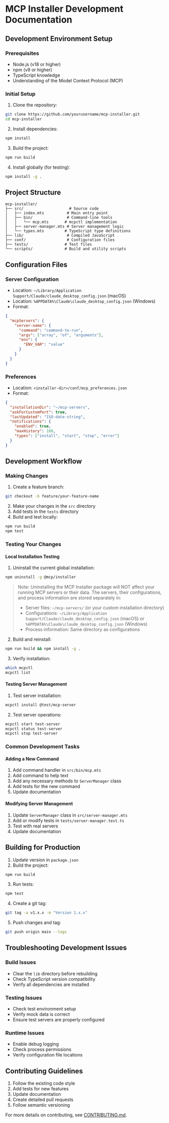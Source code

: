 # MCP Installer Development Documentation

## Development Environment Setup

### Prerequisites
- Node.js (v18 or higher)
- npm (v9 or higher)
- TypeScript knowledge
- Understanding of the Model Context Protocol (MCP)

### Initial Setup
1. Clone the repository:
```bash
git clone https://github.com/yourusername/mcp-installer.git
cd mcp-installer
```

2. Install dependencies:
```bash
npm install
```

3. Build the project:
```bash
npm run build
```

4. Install globally (for testing):
```bash
npm install -g .
```

## Project Structure

```
mcp-installer/
├── src/                    # Source code
│   ├── index.mts          # Main entry point
│   ├── bin/               # Command-line tools
│   │   └── mcp.mts       # mcpctl implementation
│   ├── server-manager.mts # Server management logic
│   └── types.mts         # TypeScript type definitions
├── lib/                   # Compiled JavaScript
├── conf/                  # Configuration files
├── tests/                # Test files
└── scripts/              # Build and utility scripts
```

## Configuration Files

### Server Configuration
- Location: `~/Library/Application Support/Claude/claude_desktop_config.json` (macOS)
- Location: `%APPDATA%\Claude\claude_desktop_config.json` (Windows)
- Format:
```json
{
  "mcpServers": {
    "server-name": {
      "command": "command-to-run",
      "args": ["array", "of", "arguments"],
      "env": {
        "ENV_VAR": "value"
      }
    }
  }
}
```

### Preferences
- Location: `<installer-dir>/conf/mcp_preferences.json`
- Format:
```json
{
  "installationDir": "~/mcp-servers",
  "askForCustomPort": true,
  "lastUpdated": "ISO-date-string",
  "notifications": {
    "enabled": true,
    "maxHistory": 100,
    "types": ["install", "start", "stop", "error"]
  }
}
```

## Development Workflow

### Making Changes
1. Create a feature branch:
```bash
git checkout -b feature/your-feature-name
```

2. Make your changes in the `src` directory
3. Add tests in the `tests` directory
4. Build and test locally:
```bash
npm run build
npm test
```

### Testing Your Changes

#### Local Installation Testing
1. Uninstall the current global installation:
```bash
npm uninstall -g @mcp/installer
```

> Note: Uninstalling the MCP Installer package will NOT affect your running MCP servers or their data. The servers, their configurations, and process information are stored separately in:
> - Server files: `~/mcp-servers/` (or your custom installation directory)
> - Configurations: `~/Library/Application Support/Claude/claude_desktop_config.json` (macOS) or `%APPDATA%\Claude\claude_desktop_config.json` (Windows)
> - Process information: Same directory as configurations

2. Build and reinstall:
```bash
npm run build && npm install -g .
```

3. Verify installation:
```bash
which mcpctl
mcpctl list
```

#### Testing Server Management
1. Test server installation:
```bash
mcpctl install @test/mcp-server
```

2. Test server operations:
```bash
mcpctl start test-server
mcpctl status test-server
mcpctl stop test-server
```

### Common Development Tasks

#### Adding a New Command
1. Add command handler in `src/bin/mcp.mts`
2. Add command to help text
3. Add any necessary methods to `ServerManager` class
4. Add tests for the new command
5. Update documentation

#### Modifying Server Management
1. Update `ServerManager` class in `src/server-manager.mts`
2. Add or modify tests in `tests/server-manager.test.ts`
3. Test with real servers
4. Update documentation

## Building for Production

1. Update version in `package.json`
2. Build the project:
```bash
npm run build
```

3. Run tests:
```bash
npm test
```

4. Create a git tag:
```bash
git tag -a v1.x.x -m "Version 1.x.x"
```

5. Push changes and tag:
```bash
git push origin main --tags
```

## Troubleshooting Development Issues

### Build Issues
- Clear the `lib` directory before rebuilding
- Check TypeScript version compatibility
- Verify all dependencies are installed

### Testing Issues
- Check test environment setup
- Verify mock data is correct
- Ensure test servers are properly configured

### Runtime Issues
- Enable debug logging
- Check process permissions
- Verify configuration file locations

## Contributing Guidelines

1. Follow the existing code style
2. Add tests for new features
3. Update documentation
4. Create detailed pull requests
5. Follow semantic versioning

For more details on contributing, see [CONTRIBUTING.md](CONTRIBUTING.md). 